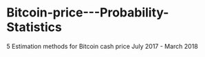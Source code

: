 # Bitcoin-price---Probability-Statistics
 5 Estimation methods for Bitcoin cash price July 2017 - March 2018
